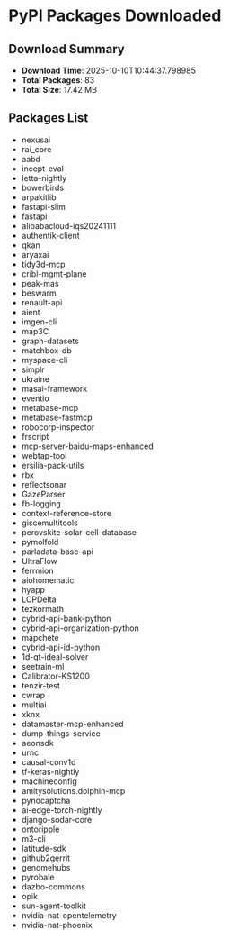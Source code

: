 # PyPI Packages Downloaded

## Download Summary
- **Download Time**: 2025-10-10T10:44:37.798985
- **Total Packages**: 83
- **Total Size**: 17.42 MB

## Packages List
- nexusai
- rai_core
- aabd
- incept-eval
- letta-nightly
- bowerbirds
- arpakitlib
- fastapi-slim
- fastapi
- alibabacloud-iqs20241111
- authentik-client
- qkan
- aryaxai
- tidy3d-mcp
- cribl-mgmt-plane
- peak-mas
- beswarm
- renault-api
- aient
- imgen-cli
- map3C
- graph-datasets
- matchbox-db
- myspace-cli
- simplr
- ukraine
- masai-framework
- eventio
- metabase-mcp
- metabase-fastmcp
- robocorp-inspector
- frscript
- mcp-server-baidu-maps-enhanced
- webtap-tool
- ersilia-pack-utils
- rbx
- reflectsonar
- GazeParser
- fb-logging
- context-reference-store
- giscemultitools
- perovskite-solar-cell-database
- pymolfold
- parladata-base-api
- UltraFlow
- ferrmion
- aiohomematic
- hyapp
- LCPDelta
- tezkormath
- cybrid-api-bank-python
- cybrid-api-organization-python
- mapchete
- cybrid-api-id-python
- 1d-qt-ideal-solver
- seetrain-ml
- Calibrator-KS1200
- tenzir-test
- cwrap
- multiai
- xknx
- datamaster-mcp-enhanced
- dump-things-service
- aeonsdk
- urnc
- causal-conv1d
- tf-keras-nightly
- machineconfig
- amitysolutions.dolphin-mcp
- pynocaptcha
- ai-edge-torch-nightly
- django-sodar-core
- ontoripple
- m3-cli
- latitude-sdk
- github2gerrit
- genomehubs
- pyrobale
- dazbo-commons
- opik
- sun-agent-toolkit
- nvidia-nat-opentelemetry
- nvidia-nat-phoenix
